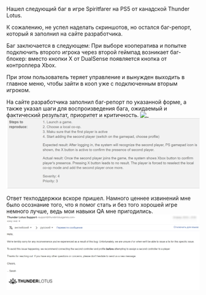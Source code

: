 Нашел следующий баг в игре Spiritfarer на PS5 от канадской Thunder Lotus. 

К сожалению, не успел наделать скриншотов, но остался баг-репорт, который я заполнил на сайте разработчика.

Баг заключается в следующем:
При выборе кооператива и попытке подключить второго игрока через второй геймпад возникает баг-блокер: 
вместо кнопки X от DualSense появляется кнопка от контроллера Xbox.

При этом пользователь теряет управление и вынужден выходить в главное меню, чтобы зайти в кооп уже с подключенным вторым игроком.

На сайте разработчика заполнил баг-репорт по указанной форме, а также указал шаги для воспроизведения бага, ожидаемый и фактический результат, приоритет и критичность. ![_](https://github.com/teresant2022/anton.tereshchenko/blob/main/Chased_bugs/New%20support%20request%20from%20Anton%20Spiritfarer%20%E2%80%93%20Bug%20report%20-%20teresantphoto1gmail.com%20-%20Gmail%20-%20Google%20Chrome.jpg)  ![](https://github.com/teresant2022/anton.tereshchenko/blob/main/Chased_bugs/Bugs%20step.jpg) 

Ответ техподдержки вскоре пришел. 
Намного ценнее извинений мне было осознание того, что я помог стать и без того хорошей игре немного лучше, ведь мои навыки QA мне пригодились.
![_](https://github.com/teresant2022/anton.tereshchenko/blob/main/Chased_bugs/Reply%20from%20TL.jpg) 
